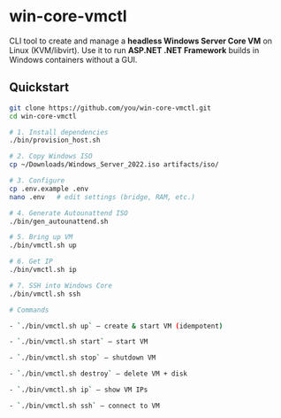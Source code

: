 # win-core-vmctl

CLI tool to create and manage a **headless Windows Server Core VM** on Linux (KVM/libvirt).
Use it to run **ASP.NET .NET Framework** builds in Windows containers without a GUI.

## Quickstart

```bash
git clone https://github.com/you/win-core-vmctl.git
cd win-core-vmctl

# 1. Install dependencies
./bin/provision_host.sh

# 2. Copy Windows ISO
cp ~/Downloads/Windows_Server_2022.iso artifacts/iso/

# 3. Configure
cp .env.example .env
nano .env   # edit settings (bridge, RAM, etc.)

# 4. Generate Autounattend ISO
./bin/gen_autounattend.sh

# 5. Bring up VM
./bin/vmctl.sh up

# 6. Get IP
./bin/vmctl.sh ip

# 7. SSH into Windows Core
./bin/vmctl.sh ssh

# Commands

- `./bin/vmctl.sh up` — create & start VM (idempotent)

- `./bin/vmctl.sh start` — start VM

- `./bin/vmctl.sh stop` — shutdown VM

- `./bin/vmctl.sh destroy` — delete VM + disk

- `./bin/vmctl.sh ip` — show VM IPs

- `./bin/vmctl.sh ssh` — connect to VM
